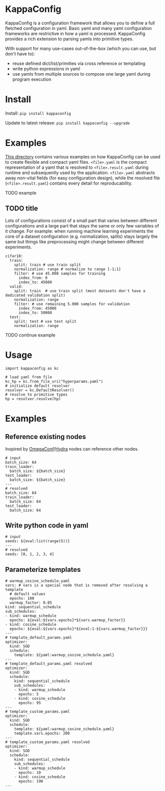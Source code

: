# KappaConfig
KappaConfig is a configuration framework that allows you to define a full fletched configuration in yaml. 
Basic yaml and many yaml configuration frameworks are restrictive in how a yaml is processed.
KappaConfig provides a rich extension to parsing yamls into primitive types.


With support for many use-cases out-of-the-box (which you can use, but don't have to):
- reuse defined dict/list/primities via cross reference or templating
- write python expressions in yaml
- use yamls from multiple sources to compose one large yaml during program execution

# Install
Install: `pip install kappaconfig`

Update to latest release: `pip install kappaconfig --upgrade`

# Examples
[This directory](https://github.com/BenediktAlkin/KappaConfig/tree/main/tests_integration/complex_yamls) contains 
various examples on how KappaConfig can be used to create flexible and compact yaml files.
`<file>.yaml` is the compact representation of a yaml that is resolved to `<file>.result.yaml` during runtime and 
subsequently used by the application. `<file>.yaml` abstracts away non-vital fields (for easy configuration design), 
while the resolved file (``<file>.result.yaml``) contains every detail for reproducability.

TODO example

## TODO title
Lots of configurations consist of a small part that varies between different configurations and a large part that stays 
the same or only few variables of it change. 
For example: when running machine learning experiments the core of a dataset configuration (e.g. normalization, splits) 
stays largely the same but things like preprocessing might change between different experiments.

```
cifar10:
  train:
    split: train # use train split
    normalization: range # normalize to range [-1;1]
    filter: # use 45.000 samples for training
      index_from: 0
      index_to: 45000
  valid:
    split: train  # use train split (most datasets don't have a dedicated validation split)
    normalization: range
    filter: # use remaining 5.000 samples for validation
      index_from: 45000
      index_to: 50000
  test:
    split: test # use test split
    normalization: range
```
TODO continue example


# Usage
```
import kappaconfig as kc

# load yaml from file
kc_hp = kc.from_file_uri("hyperparams.yaml")
# initialize default resolver
resolver = kc.DefaultResolver()
# resolve to primitive types
hp = resolver.resolve(hp)
```

# Examples
## Reference existing nodes
Inspired by [OmegaConf](https://github.com/omry/omegaconf)/[Hydra](https://github.com/facebookresearch/hydra)
nodes can reference other nodes.
```
# input
batch_size: 64
train_loader:
  batch_size: ${batch_size}
test_loader:
  batch_size: ${batch_size}
---
# resolved
batch_size: 64
train_loader:
  batch_size: 64
test_loader:
  batch_size: 64
```

## Write python code in yaml
```
# input 
seeds: ${eval:list(range(5))}
---
# resolved
seeds: [0, 1, 2, 3, 4] 
```

## Parameterize templates
```
# warmup_cosine_schedule.yaml
vars: # vars is a special node that is removed after resolving a template
  # default values
  epochs: 100
  warmup_factor: 0.05
kind: sequential_schedule
sub_schedules:
- kind: warmup_schedule
  epochs: ${eval:${vars.epochs}*${vars.warmup_factor}}
- kind: cosine_schedule
  epochs: ${eval:${vars.epochs}*${eval:1-${vars.warmup_factor}}}
---
# template_default_params.yaml
optimizer:
  kind: SGD
  schedule:
    template: ${yaml:warmup_cosine_schedule.yaml}
---
# template_default_params.yaml resolved
optimizer:
  kind: SGD
  schedule:
    kind: sequential_schedule
    sub_schedules:
    - kind: warmup_schedule
      epochs: 5
    - kind: cosine_schedule
      epochs: 95
---
# template_custom_params.yaml
optimizer:
  kind: SGD
  schedule:
    template: ${yaml:warmup_cosine_schedule.yaml}
    template.vars.epochs: 200
---
# template_custom_params.yaml resolved
optimizer:
  kind: SGD
  schedule:
    kind: sequential_schedule
    sub_schedules:
    - kind: warmup_schedule
      epochs: 10
    - kind: cosine_schedule
      epochs: 190
---
```
